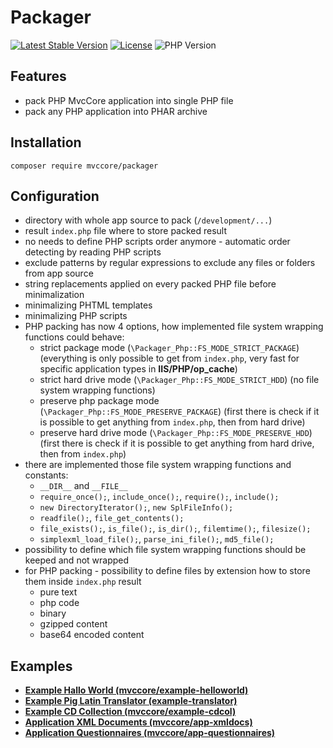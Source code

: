 # Packager

[![Latest Stable Version](https://img.shields.io/badge/Stable-v2.1.11-brightgreen.svg?style=plastic)](https://github.com/mvccore/packager/releases)
[![License](https://img.shields.io/badge/Licence-BSD-brightgreen.svg?style=plastic)](https://mvccore.github.io/docs/packager/2.0.0/LICENCE.md)
![PHP Version](https://img.shields.io/badge/PHP->=5.3-brightgreen.svg?style=plastic)

## Features
- pack PHP MvcCore application into single PHP file
- pack any PHP application into PHAR archive

## Installation
```shell
composer require mvccore/packager
```

## Configuration
- directory with whole app source to pack (`/development/...`)
- result `index.php` file where to store packed result
- no needs to define PHP scripts order anymore - automatic order detecting by reading PHP scripts
- exclude patterns by regular expressions to exclude any files or folders from app source
- string replacements applied on every packed PHP file before minimalization
- minimalizing PHTML templates
- minimalizing PHP scripts
- PHP packing has now 4 options, how implemented file system wrapping functions could behave:
  - strict package mode (`\Packager_Php::FS_MODE_STRICT_PACKAGE`)
    (everything is only possible to get from `index.php`, very fast for specific application types in **IIS/PHP/op_cache**)
  - strict hard drive mode (`\Packager_Php::FS_MODE_STRICT_HDD`)
    (no file system wrapping functions)
  - preserve php package mode (`\Packager_Php::FS_MODE_PRESERVE_PACKAGE`)
    (first there is check if it is possible to get anything from `index.php`, then from hard drive)
  - preserve hard drive mode (`\Packager_Php::FS_MODE_PRESERVE_HDD`)
    (first there is check if it is possible to get anything from hard drive, then from `index.php`)
- there are implemented those file system wrapping functions and constants:
  - `__DIR__` and `__FILE__`
  - `require_once();`, `include_once();`, `require();`, `include();`
  - `new DirectoryIterator();`, `new SplFileInfo();` 
  - `readfile();`, `file_get_contents();`
  - `file_exists();`, `is_file();`,  `is_dir();`,  `filemtime();`, `filesize();`
  - `simplexml_load_file();`, `parse_ini_file();`, `md5_file();`
- possibility to define which file system wrapping functions should be keeped and not wrapped
- for PHP packing - possibility to define files by extension how to store them inside `index.php` result
  - pure text
  - php code
  - binary
  - gzipped content
  - base64 encoded content

## Examples
- [**Example Hallo World (mvccore/example-helloworld)**](https://github.com/mvccore/example-helloworld)
- [**Example Pig Latin Translator (example-translator)**](https://github.com/mvccore/example-translator)
- [**Example CD Collection (mvccore/example-cdcol)**](https://github.com/mvccore/example-cdcol)
- [**Application XML Documents (mvccore/app-xmldocs)**](https://github.com/mvccore/app-xmldocs)
- [**Application Questionnaires (mvccore/app-questionnaires)**](https://github.com/mvccore/app-questionnaires)
